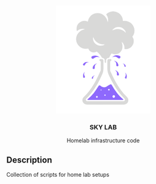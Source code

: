 <a name="readme-top"></a>

<!-- PROJECT LOGO -->
<br />
<div align="center">
  <a href="https://github.com/jdragulanescu/skylab">
    <img src="images/lab.png" alt="Logo" width="247" height="282">
  </a>

<h3 align="center">SKY LAB</h3>

  <p align="center">
    Homelab infrastructure code
   
  </p>
</div>

## Description

Collection of scripts for home lab setups
